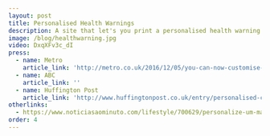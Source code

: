 ```yaml
---
layout: post
title: Personalised Health Warnings
description: A site that let's you print a personalised health warning label for your loved one's cigarettes.
image: /blog/healthwarning.jpg
video: DxqXFv3c_dI
press:
  - name: Metro
    article_link: 'http://metro.co.uk/2016/12/05/you-can-now-customise-your-own-cigarette-packets-which-is-nice-6302293/'
  - name: ABC
    article_link: ''
  - name: Huffington Post
    article_link: 'http://www.huffingtonpost.co.uk/entry/personalised-cigarette-packets-quit-smoking_uk_5846909ce4b06a503248fefe'
otherlinks:
  - https://www.noticiasaominuto.com/lifestyle/700629/personalize-um-maco-de-tabaco-para-desincentivar-fumadores
order: 4
---
```

